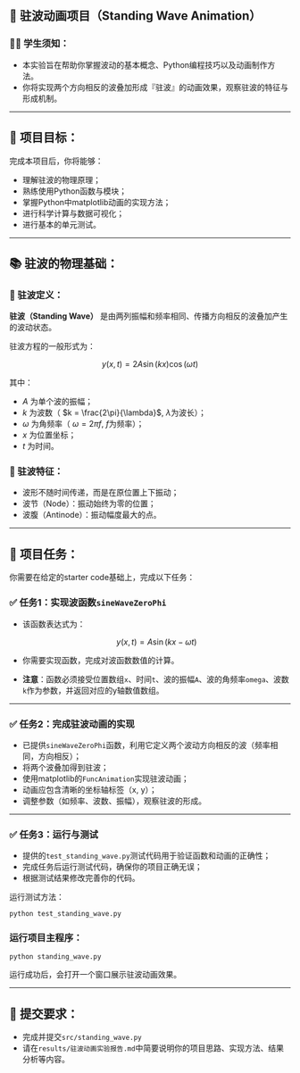 ## 📖 驻波动画项目（Standing Wave Animation）

### 🧑‍🎓 学生须知：

- 本实验旨在帮助你掌握波动的基本概念、Python编程技巧以及动画制作方法。
- 你将实现两个方向相反的波叠加形成『驻波』的动画效果，观察驻波的特征与形成机制。

---

## 🎯 项目目标：

完成本项目后，你将能够：

- 理解驻波的物理原理；
- 熟练使用Python函数与模块；
- 掌握Python中matplotlib动画的实现方法；
- 进行科学计算与数据可视化；
- 进行基本的单元测试。

---

## 📚 驻波的物理基础：

### 🔖 驻波定义：

**驻波（Standing Wave）** 是由两列振幅和频率相同、传播方向相反的波叠加产生的波动状态。

驻波方程的一般形式为：

$$
y(x,t) = 2A\sin(kx)\cos(\omega t)
$$

其中：

- $A$ 为单个波的振幅；
- $k$ 为波数（ $k = \frac{2\pi}{\lambda}$, $\lambda$为波长）；
- $\omega$ 为角频率（ $\omega = 2\pi f$, $f$为频率）；
- $x$ 为位置坐标；
- $t$ 为时间。

### 🔖 驻波特征：

- 波形不随时间传递，而是在原位置上下振动；
- 波节（Node）：振动始终为零的位置；
- 波腹（Antinode）：振动幅度最大的点。

---

## 🚩 项目任务：

你需要在给定的starter code基础上，完成以下任务：

### ✅ 任务1：实现波函数`sineWaveZeroPhi`

- 该函数表达式为：
  
  $$y(x, t) = A \sin(kx - \omega t)$$

- 你需要实现函数，完成对波函数数值的计算。

- **注意**：函数必须接受位置数组`x`、时间`t`、波的振幅`A`、波的角频率`omega`、波数`k`作为参数，并返回对应的y轴数值数组。

---

### ✅ 任务2：完成驻波动画的实现

- 已提供`sineWaveZeroPhi`函数，利用它定义两个波动方向相反的波（频率相同，方向相反）；
- 将两个波叠加得到驻波；
- 使用matplotlib的`FuncAnimation`实现驻波动画；
- 动画应包含清晰的坐标轴标签（x, y）；
- 调整参数（如频率、波数、振幅），观察驻波的形成。

---

### ✅ 任务3：运行与测试

- 提供的`test_standing_wave.py`测试代码用于验证函数和动画的正确性；
- 完成任务后运行测试代码，确保你的项目正确无误；
- 根据测试结果修改完善你的代码。

运行测试方法：

```shell
python test_standing_wave.py
```

### 运行项目主程序：

```shell
python standing_wave.py
```

运行成功后，会打开一个窗口展示驻波动画效果。

---

## 📝 提交要求：

- 完成并提交`src/standing_wave.py`
- 请在`results/驻波动画实验报告.md`中简要说明你的项目思路、实现方法、结果分析等内容。

